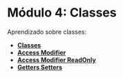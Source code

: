 # Módulo 4: Classes

Aprendizado sobre classes:

- **[Classes](https://github.com/cortelucas/ts-zero-to-hero/tree/main/module-05/01-classes)**
- **[Access Modifier](https://github.com/cortelucas/ts-zero-to-hero/tree/main/module-05/02-access-modifier)**
- **[Access Modifier ReadOnly](https://github.com/cortelucas/ts-zero-to-hero/tree/main/module-05/03-access-modifier-readonly)**
- **[Getters Setters](https://github.com/cortelucas/ts-zero-to-hero/tree/main/module-05/04-getters-setters)**
